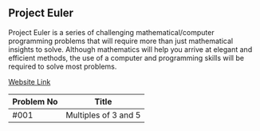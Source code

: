 ## Project Euler

Project Euler is a series of challenging mathematical/computer programming problems that will require more than just mathematical insights to solve. Although mathematics will help you arrive at elegant and efficient methods, the use of a computer and programming skills will be required to solve most problems.

[Website Link](https://projecteuler.net/)

| Problem No | Title |
| --- | --- |
| #001 | Multiples of 3 and 5 |

